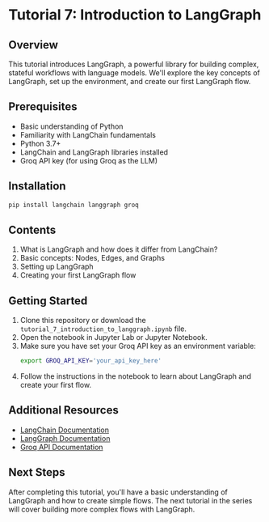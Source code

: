 # Tutorial 7: Introduction to LangGraph

## Overview
This tutorial introduces LangGraph, a powerful library for building complex, stateful workflows with language models. We'll explore the key concepts of LangGraph, set up the environment, and create our first LangGraph flow.

## Prerequisites
- Basic understanding of Python
- Familiarity with LangChain fundamentals
- Python 3.7+
- LangChain and LangGraph libraries installed
- Groq API key (for using Groq as the LLM)

## Installation
```bash
pip install langchain langgraph groq
```

## Contents
1. What is LangGraph and how does it differ from LangChain?
2. Basic concepts: Nodes, Edges, and Graphs
3. Setting up LangGraph
4. Creating your first LangGraph flow

## Getting Started
1. Clone this repository or download the `tutorial_7_introduction_to_langgraph.ipynb` file.
2. Open the notebook in Jupyter Lab or Jupyter Notebook.
3. Make sure you have set your Groq API key as an environment variable:
   ```bash
   export GROQ_API_KEY='your_api_key_here'
   ```
4. Follow the instructions in the notebook to learn about LangGraph and create your first flow.

## Additional Resources
- [LangChain Documentation](https://python.langchain.com/docs/get_started/introduction.html)
- [LangGraph Documentation](https://python.langchain.com/docs/langgraph)
- [Groq API Documentation](https://www.groq.com/docs/)

## Next Steps
After completing this tutorial, you'll have a basic understanding of LangGraph and how to create simple flows. The next tutorial in the series will cover building more complex flows with LangGraph.